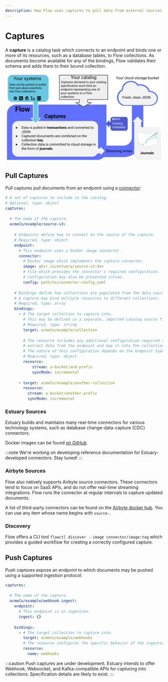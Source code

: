 ```yaml
---
description: How Flow uses captures to pull data from external sources
---
```


# Captures

A **capture** is a catalog task which connects to an endpoint
and binds one or more of its resources, such as a database tables,
to Flow collections.
As documents become available for any of the bindings,
Flow validates their schema and adds them to their bound collection.

![](<captures.svg>)

## Pull Captures

Pull captures pull documents from an endpoint using a [connector](../#connectors):

```yaml
# A set of captures to include in the catalog.
# Optional, type: object
captures:

  # The name of the capture.
  acmeCo/example/source-s3:

    # Endpoints define how to connect to the source of the capture.
    # Required, type: object
    endpoint:
      # This endpoint uses a Docker image connector.
      connector:
        # Docker image which implements the capture connector.
        image: ghcr.io/estuary/source-s3:dev
        # File which provides the connector's required configuration.
        # Configuration may also be presented inline.
        config: path/to/connector-config.yaml

    # Bindings define how collections are populated from the data source.
    # A capture may bind multiple resources to different collections.
    # Required, type: array
    bindings:
      - # The target collection to capture into.
        # This may be defined in a separate, imported catalog source file.
        # Required, type: string
        target: acmeCo/example/collection

        # The resource includes any additional configuration required to
        # extract data from the endpoint and map it into the collection.
        # The nature of this configuration depends on the endpoint type and connector.
        # Required, type: object
        resource:
            stream: a-bucket/and-prefix
            syncMode: incremental

      - target: acmeCo/example/another-collection
        resource:
          stream: a-bucket/another-prefix
          syncMode: incremental
```

### Estuary Sources

Estuary builds and maintains many real-time connectors for various technology systems,
such as database change-data-capture (CDC) connectors.

Docker images can be found [on GitHub](https://github.com/orgs/estuary/packages?repo_name=connectors).

:::note
We're working on developing reference documentation for Estuary-developed connectors.
Stay tuned!
:::

### Airbyte Sources

Flow also natively supports Airbyte source connectors.
These connectors tend to focus on SaaS APIs, and do not offer real-time streaming integrations.
Flow runs the connector at regular intervals to capture updated documents.

A list of third-party connectors can be found on the
[Airbyte docker hub](https://hub.docker.com/u/airbyte?page=1).
You can use any item whose name begins with `source-`.

### Discovery

Flow offers a CLI tool `flowctl discover --image connector/image:tag` which
provides a guided workflow for creating a correctly configured capture.

## Push Captures

Push captures expose an endpoint to which documents may be pushed using a supported ingestion protocol:

```yaml
captures:

  # The name of the capture.
  acmeCo/example/webhook-ingest:
    endpoint:
      # This endpoint is an ingestion.
      ingest: {}

    bindings:
      - # The target collection to capture into.
        target: acmeCo/example/webhooks
        # The resource configures the specific behavior of the ingestion endpoint.
        resource:
          name: webhooks
```

:::caution
Push captures are under development.
Estuary intends to offer Webhook, Websocket, and Kafka-compatible APIs for capturing into collections. Specification details are likely to exist.
:::